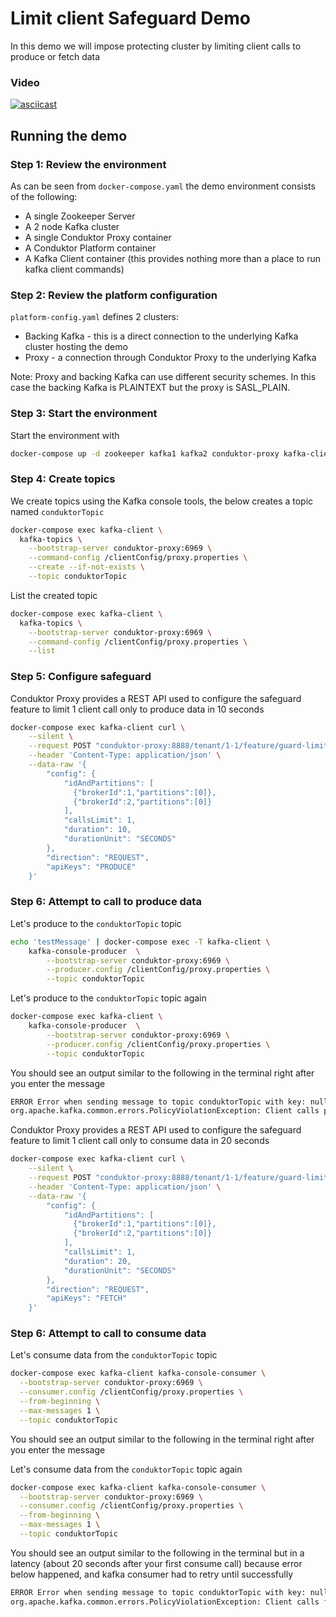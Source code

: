 # Limit client Safeguard Demo

In this demo we will impose protecting cluster by limiting client calls to produce or fetch data

### Video

[![asciicast](https://asciinema.org/a/darX1GOKB4sVMnfvzSfRSAhIr.svg)](https://asciinema.org/a/darX1GOKB4sVMnfvzSfRSAhIr)

## Running the demo

### Step 1: Review the environment

As can be seen from `docker-compose.yaml` the demo environment consists of the following:

* A single Zookeeper Server
* A 2 node Kafka cluster
* A single Conduktor Proxy container
* A Conduktor Platform container
* A Kafka Client container (this provides nothing more than a place to run kafka client commands)

### Step 2: Review the platform configuration

`platform-config.yaml` defines 2 clusters:

* Backing Kafka - this is a direct connection to the underlying Kafka cluster hosting the demo
* Proxy - a connection through Conduktor Proxy to the underlying Kafka

Note: Proxy and backing Kafka can use different security schemes.
In this case the backing Kafka is PLAINTEXT but the proxy is SASL_PLAIN.

### Step 3: Start the environment

Start the environment with

```bash
docker-compose up -d zookeeper kafka1 kafka2 conduktor-proxy kafka-client
```

### Step 4: Create topics

We create topics using the Kafka console tools, the below creates a topic named `conduktorTopic`

```bash
docker-compose exec kafka-client \
  kafka-topics \
    --bootstrap-server conduktor-proxy:6969 \
    --command-config /clientConfig/proxy.properties \
    --create --if-not-exists \
    --topic conduktorTopic
```

List the created topic

```bash
docker-compose exec kafka-client \
  kafka-topics \
    --bootstrap-server conduktor-proxy:6969 \
    --command-config /clientConfig/proxy.properties \
    --list
```

### Step 5: Configure safeguard

Conduktor Proxy provides a REST API used to configure the safeguard feature to limit 1 client call only to produce data in 10 seconds

```bash
docker-compose exec kafka-client curl \
    --silent \
    --request POST "conduktor-proxy:8888/tenant/1-1/feature/guard-limit-client" \
    --header 'Content-Type: application/json' \
    --data-raw '{
        "config": { 
            "idAndPartitions": [
              {"brokerId":1,"partitions":[0]},
              {"brokerId":2,"partitions":[0]}
            ],
            "callsLimit": 1,
            "duration": 10,
            "durationUnit": "SECONDS"
        },
        "direction": "REQUEST",
        "apiKeys": "PRODUCE"
    }'
```

### Step 6: Attempt to call to produce data

Let's produce to the `conduktorTopic` topic

```bash
echo 'testMessage' | docker-compose exec -T kafka-client \
    kafka-console-producer  \
        --bootstrap-server conduktor-proxy:6969 \
        --producer.config /clientConfig/proxy.properties \
        --topic conduktorTopic
```

Let's produce to the `conduktorTopic` topic again

```bash
docker-compose exec kafka-client \
    kafka-console-producer  \
        --bootstrap-server conduktor-proxy:6969 \
        --producer.config /clientConfig/proxy.properties \
        --topic conduktorTopic
```

You should see an output similar to the following in the terminal right after you enter the message

```bash
ERROR Error when sending message to topic conduktorTopic with key: null, value: 1 bytes with error: (org.apache.kafka.clients.producer.internals.ErrorLoggingCallback)
org.apache.kafka.common.errors.PolicyViolationException: Client calls produce exceed the limitation
```

Conduktor Proxy provides a REST API used to configure the safeguard feature to limit 1 client call only to consume data in 20 seconds

```bash
docker-compose exec kafka-client curl \
    --silent \
    --request POST "conduktor-proxy:8888/tenant/1-1/feature/guard-limit-client" \
    --header 'Content-Type: application/json' \
    --data-raw '{
        "config": { 
            "idAndPartitions": [
              {"brokerId":1,"partitions":[0]},
              {"brokerId":2,"partitions":[0]}
            ],
            "callsLimit": 1,
            "duration": 20,
            "durationUnit": "SECONDS"
        },
        "direction": "REQUEST",
        "apiKeys": "FETCH"
    }'
```

### Step 6: Attempt to call to consume data

Let's consume data from the `conduktorTopic` topic

```bash
docker-compose exec kafka-client kafka-console-consumer \
  --bootstrap-server conduktor-proxy:6969 \
  --consumer.config /clientConfig/proxy.properties \
  --from-beginning \
  --max-messages 1 \
  --topic conduktorTopic
```
You should see an output similar to the following in the terminal right after you enter the message

Let's consume data from the `conduktorTopic` topic again

```bash
docker-compose exec kafka-client kafka-console-consumer \
  --bootstrap-server conduktor-proxy:6969 \
  --consumer.config /clientConfig/proxy.properties \
  --from-beginning \
  --max-messages 1 \
  --topic conduktorTopic
```

You should see an output similar to the following in the terminal but in a latency (about 20 seconds after your first consume call) because error below happened,
and kafka consumer had to retry until successfully

```bash
ERROR Error when sending message to topic conduktorTopic with key: null, value: 1 bytes with error: (org.apache.kafka.clients.producer.internals.ErrorLoggingCallback)
org.apache.kafka.common.errors.PolicyViolationException: Client calls fetch exceed the limitation
```

